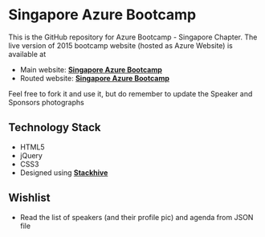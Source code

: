 # Singapore Azure Bootcamp

This is the GitHub repository for Azure Bootcamp - Singapore Chapter. 
The live version of 2015 bootcamp website (hosted as Azure Website) is available at 
- Main website: **[Singapore Azure Bootcamp](http://singapore.azurebootcamp.com)**
- Routed website: **[Singapore Azure Bootcamp](http://globalazurebootcampsg.azurewebsites.net)**

Feel free to fork it and use it, but do remember to update the Speaker and Sponsors photographs


## Technology Stack

- HTML5
- jQuery
- CSS3
- Designed using  **[Stackhive](http://www.stackhive.com)**

## Wishlist

- Read the list of speakers (and their profile pic) and agenda from JSON file
